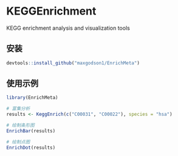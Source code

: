 # KEGGEnrichment
KEGG enrichment analysis and visualization tools

## 安装
```r
devtools::install_github("maxgodson1/EnrichMeta")
```

## 使用示例
```r
library(EnrichMeta)

# 富集分析
results <- KeggEnrich(c("C00031", "C00022"), species = "hsa")

# 绘制条形图
EnrichBar(results)

# 绘制点图
EnrichDot(results)
```
